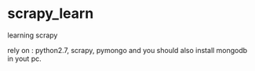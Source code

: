 # scrapy_learn
learning scrapy

rely on :
    python2.7,
    scrapy,
    pymongo and you should also install mongodb in yout pc.

